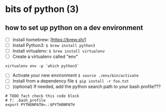 # bits of python (3)

## how to set up python on a dev environment

- [ ] Install homebrew: [https://brew.sh/]
- [ ] Install Python3: `$ brew install python3`
- [ ] Install virtualenv: `$ brew install virtualenv`
- [ ] Create a virtualenv called "env" 
```
virtualenv env -p `which python3`
```
- [ ] Activate your new environment `$ source ./env/bin/activate`
- [ ] Install from a dependency file `$ pip install -r foo.txt`
- [ ] (optional) If needed, add the python search path to your bash profile???
```
# TODO fact check this code block
# f: .bash_profile
export PYTHONPATH=.:$PYTHONPATH
```
